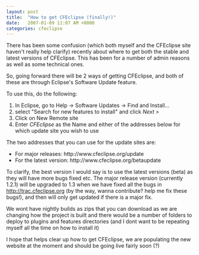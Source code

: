 ```yaml
---
layout: post
title:  "How to get CFEclipse (finally!)"
date:   2007-01-09 11:07 AM +0000
categories: cfeclipse
---
```

There has been some confusion (which both myself and the CFEclipse site haven't really help clarify) recently about where to get both the stable and latest versions of CFEclipse. This has been for a number of admin reasons as well as some technical ones.

So, going forward there will be 2 ways of getting CFEclipse, and both of these are through Eclipse's Software Update feature. 

To use this, do the following:
<ol>
	<li>In Eclipse, go to Help -> Software Updates -> Find and Install...</li>
	<li>select "Search for new features to install" and click <em>Next &gt;</em></li>
	<li>Click on New Remote site</li>
	<li>Enter <em>CFEclipse</em> as the Name and either of the addresses below for which update site you wish to use</li>
</ol>


The two addresses that you can use for the update sites are:

<ul>
	<li>For major releases: http://www.cfeclipse.org/update </li>
	<li>For the latest version: http://www.cfeclipse.org/betaupdate </li>
</ul>

To clarify, the best version I would say is to use the latest versions (beta) as they will have more bugs fixed etc. The major release version (currently 1.2.1) will be upgraded to 1.3 when we have fixed all the bugs in <a href="http://trac.cfeclipse.org/cfeclipse/query?status=new&amp;status=assigned&amp;status=reopened&amp;milestone=1.3+Beta+2">http://trac.cfeclipse.org</a>  (by the way, wanna contribute? help me fix these bugs!), and then will only get updated if there is a major fix. 

We wont have nightly builds as zips that you can download as we are changing how the project is built and there would be a number of folders to deploy to plugins and features directories (and I dont want to be repeating myself all the time on how to install it)

I hope that helps clear up how to get CFEclipse, we are populating the new website at the moment and should be going live fairly soon (?)